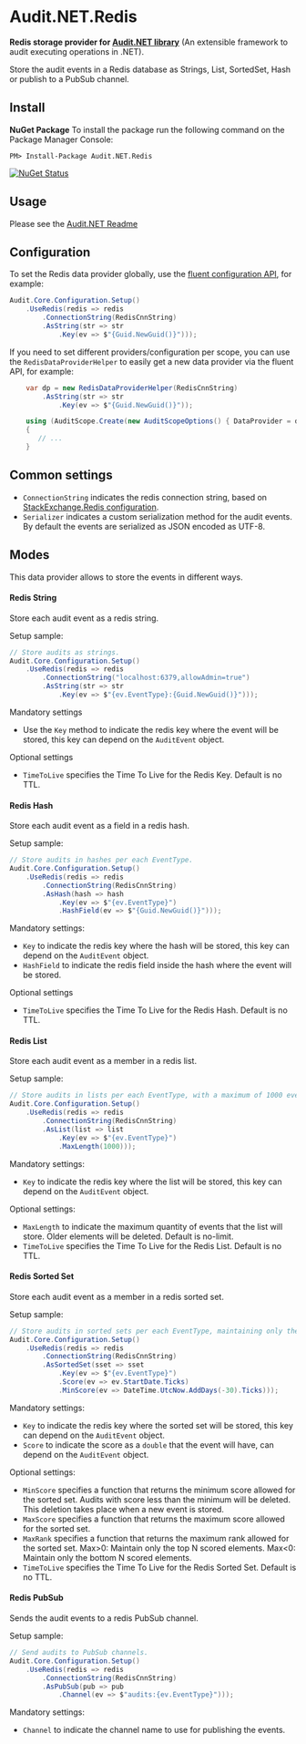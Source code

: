 # Audit.NET.Redis
**Redis storage provider for [Audit.NET library](https://github.com/thepirat000/Audit.NET)** (An extensible framework to audit executing operations in .NET).

Store the audit events in a Redis database as Strings, List, SortedSet, Hash or publish to a PubSub channel.

## Install

**NuGet Package** 
To install the package run the following command on the Package Manager Console:

```
PM> Install-Package Audit.NET.Redis
```

[![NuGet Status](https://img.shields.io/nuget/v/Audit.NET.SqlServer.svg?style=flat)](https://www.nuget.org/packages/Audit.NET.Redis/)

## Usage
Please see the [Audit.NET Readme](https://github.com/thepirat000/Audit.NET#usage)

## Configuration
To set the Redis data provider globally, use the [fluent configuration API](https://github.com/thepirat000/Audit.NET#configuration-fluent-api), for example:
```c#
Audit.Core.Configuration.Setup()
    .UseRedis(redis => redis
        .ConnectionString(RedisCnnString)
        .AsString(str => str
            .Key(ev => $"{Guid.NewGuid()}")));
```

If you need to set different providers/configuration per scope, you can use the `RedisDataProviderHelper` to easily get a new data provider via the fluent API, for example:
```c#
    var dp = new RedisDataProviderHelper(RedisCnnString)
        .AsString(str => str
            .Key(ev => $"{Guid.NewGuid()}"));

    using (AuditScope.Create(new AuditScopeOptions() { DataProvider = dp }))
    {
       // ...
    }
```

## Common settings
- `ConnectionString` indicates the redis connection string, based on [StackExchange.Redis configuration](https://stackexchange.github.io/StackExchange.Redis/Configuration).
- `Serializer` indicates a custom serialization method for the audit events. By default the events are serialized as JSON encoded as UTF-8.

## Modes

This data provider allows to store the events in different ways.

#### Redis String

Store each audit event as a redis string.

Setup sample:
```c#
// Store audits as strings.
Audit.Core.Configuration.Setup()
    .UseRedis(redis => redis
        .ConnectionString("localhost:6379,allowAdmin=true")
        .AsString(str => str
            .Key(ev => $"{ev.EventType}:{Guid.NewGuid()}")));
```

Mandatory settings
- Use the `Key` method to indicate the redis key where the event will be stored, this key can depend on the `AuditEvent` object.

Optional settings
- `TimeToLive` specifies the Time To Live for the Redis Key. Default is no TTL.

#### Redis Hash

Store each audit event as a field in a redis hash.

Setup sample:
```c#
// Store audits in hashes per each EventType.
Audit.Core.Configuration.Setup()
    .UseRedis(redis => redis
        .ConnectionString(RedisCnnString)
        .AsHash(hash => hash
            .Key(ev => $"{ev.EventType}")
            .HashField(ev => $"{Guid.NewGuid()}")));
```

Mandatory settings:
- `Key` to indicate the redis key where the hash will be stored, this key can depend on the `AuditEvent` object.
- `HashField` to indicate the redis field inside the hash where the event will be stored.

Optional settings
- `TimeToLive` specifies the Time To Live for the Redis Hash. Default is no TTL.

#### Redis List

Store each audit event as a member in a redis list.

Setup sample:
```c#
// Store audits in lists per each EventType, with a maximum of 1000 events per list.
Audit.Core.Configuration.Setup()
    .UseRedis(redis => redis
        .ConnectionString(RedisCnnString)
        .AsList(list => list
            .Key(ev => $"{ev.EventType}")
            .MaxLength(1000)));
```

Mandatory settings:
- `Key` to indicate the redis key where the list will be stored, this key can depend on the `AuditEvent` object.

Optional settings:
- `MaxLength` to indicate the maximum quantity of events that the list will store. Older elements will be deleted. Default is no-limit.
- `TimeToLive` specifies the Time To Live for the Redis List. Default is no TTL.

#### Redis Sorted Set

Store each audit event as a member in a redis sorted set.

Setup sample:
```c#
// Store audits in sorted sets per each EventType, maintaining only the events from the last 30 days.
Audit.Core.Configuration.Setup()
    .UseRedis(redis => redis
        .ConnectionString(RedisCnnString)
        .AsSortedSet(sset => sset
            .Key(ev => $"{ev.EventType}")
            .Score(ev => ev.StartDate.Ticks)
            .MinScore(ev => DateTime.UtcNow.AddDays(-30).Ticks)));
```

Mandatory settings:
- `Key` to indicate the redis key where the sorted set will be stored, this key can depend on the `AuditEvent` object.
- `Score` to indicate the score as a `double` that the event will have, can depend on the `AuditEvent` object.

Optional settings:
- `MinScore` specifies a function that returns the minimum score allowed for the sorted set. Audits with score less than the minimum will be deleted. This deletion takes place when a new event is stored.
- `MaxScore` specifies a function that returns the maximum score allowed for the sorted set.
- `MaxRank` specifies a function that returns the maximum rank allowed for the sorted set. Max>0: Maintain only the top N scored elements.
Max<0: Maintain only the bottom N scored elements.
- `TimeToLive` specifies the Time To Live for the Redis Sorted Set. Default is no TTL.

#### Redis PubSub

Sends the audit events to a redis PubSub channel.

Setup sample:
```c#
// Send audits to PubSub channels.
Audit.Core.Configuration.Setup()
    .UseRedis(redis => redis
        .ConnectionString(RedisCnnString)
        .AsPubSub(pub => pub
            .Channel(ev => $"audits:{ev.EventType}")));
```

Mandatory settings:
- `Channel` to indicate the channel name to use for publishing the events.

